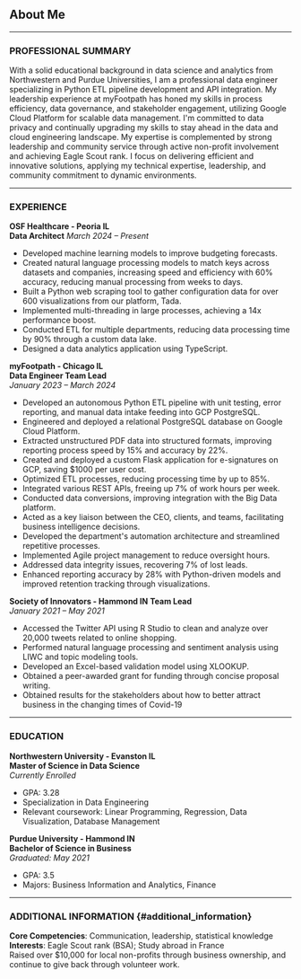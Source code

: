 
## About Me
---

### PROFESSIONAL SUMMARY  
With a solid educational background in data science and analytics from Northwestern and Purdue Universities, I am a professional data engineer specializing in Python ETL pipeline development and API integration. My leadership experience at myFootpath has honed my skills in process efficiency, data governance, and stakeholder engagement, utilizing Google Cloud Platform for scalable data management. I'm committed to data privacy and continually upgrading my skills to stay ahead in the data and cloud engineering landscape. My expertise is complemented by strong leadership and community service through active non-profit involvement and achieving Eagle Scout rank. I focus on delivering efficient and innovative solutions, applying my technical expertise, leadership, and community commitment to dynamic environments.  

---

### EXPERIENCE  

**OSF Healthcare - Peoria IL**  
**Data Architect**
_March 2024 – Present_     

- Developed machine learning models to improve budgeting forecasts.
- Created natural language processing models to match keys across datasets and companies, increasing speed and efficiency with 60% accuracy, reducing manual processing from weeks to days.
- Built a Python web scraping tool to gather configuration data for over 600 visualizations from our platform, Tada.
- Implemented multi-threading in large processes, achieving a 14x performance boost.
- Conducted ETL for multiple departments, reducing data processing time by 90% through a custom data lake.
- Designed a data analytics application using TypeScript.

**myFootpath - Chicago IL**  
**Data Engineer Team Lead**  
_January 2023 – March 2024_  

- Developed an autonomous Python ETL pipeline with unit testing, error reporting, and manual data intake feeding into GCP PostgreSQL.  
- Engineered and deployed a relational PostgreSQL database on Google Cloud Platform.  
- Extracted unstructured PDF data into structured formats, improving reporting process speed by 15% and accuracy by 22%.  
- Created and deployed a custom Flask application for e-signatures on GCP, saving $1000 per user cost.  
- Optimized ETL processes, reducing processing time by up to 85%.  
- Integrated various REST APIs, freeing up 7% of work hours per week.  
- Conducted data conversions, improving integration with the Big Data platform.  
- Acted as a key liaison between the CEO, clients, and teams, facilitating business intelligence decisions.  
- Developed the department's automation architecture and streamlined repetitive processes.  
- Implemented Agile project management to reduce oversight hours.  
- Addressed data integrity issues, recovering 7% of lost leads.  
- Enhanced reporting accuracy by 28% with Python-driven models and improved retention tracking through visualizations.  

**Society of Innovators - Hammond IN** 
**Team Lead**  
_January 2021 – May 2021_  

- Accessed the Twitter API using R Studio to clean and analyze over 20,000 tweets related to online shopping.  
- Performed natural language processing and sentiment analysis using LIWC and topic modeling tools.  
- Developed an Excel-based validation model using XLOOKUP.  
- Obtained a peer-awarded grant for funding through concise proposal writing.
- Obtained results for the stakeholders about how to better attract business in the changing times of Covid-19  

---

### EDUCATION  

**Northwestern University - Evanston IL**  
**Master of Science in Data Science**  
_Currently Enrolled_  
- GPA: 3.28  
- Specialization in Data Engineering  
- Relevant coursework: Linear Programming, Regression, Data Visualization, Database Management  

**Purdue University - Hammond IN**  
**Bachelor of Science in Business**  
_Graduated: May 2021_  
- GPA: 3.5  
- Majors: Business Information and Analytics, Finance  

---
### ADDITIONAL INFORMATION {#additional_information} 
**Core Competencies**: Communication, leadership, statistical knowledge  
**Interests**: Eagle Scout rank (BSA); Study abroad in France  
Raised over $10,000 for local non-profits through business ownership, and continue to give back through volunteer work.  